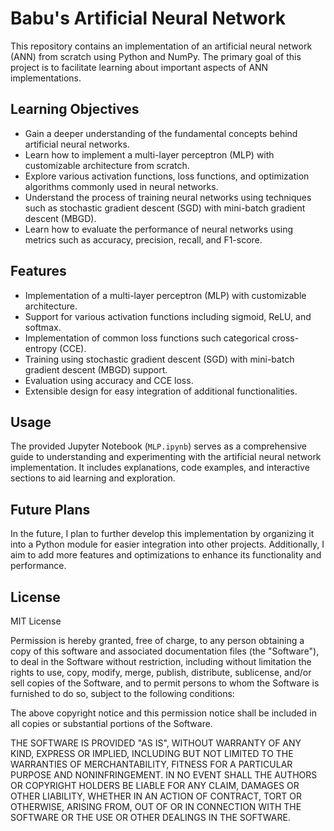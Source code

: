 ﻿# Babu's Artificial Neural Network

This repository contains an implementation of an artificial neural network (ANN) from scratch using Python and NumPy. The primary goal of this project is to facilitate learning about important aspects of ANN implementations.

## Learning Objectives

- Gain a deeper understanding of the fundamental concepts behind artificial neural networks.
- Learn how to implement a multi-layer perceptron (MLP) with customizable architecture from scratch.
- Explore various activation functions, loss functions, and optimization algorithms commonly used in neural networks.
- Understand the process of training neural networks using techniques such as stochastic gradient descent (SGD) with mini-batch gradient descent (MBGD).
- Learn how to evaluate the performance of neural networks using metrics such as accuracy, precision, recall, and F1-score.

## Features

- Implementation of a multi-layer perceptron (MLP) with customizable architecture.
- Support for various activation functions including sigmoid, ReLU, and softmax.
- Implementation of common loss functions such categorical cross-entropy (CCE).
- Training using stochastic gradient descent (SGD) with mini-batch gradient descent (MBGD) support.
- Evaluation using accuracy and CCE loss.
- Extensible design for easy integration of additional functionalities.

## Usage

The provided Jupyter Notebook (`MLP.ipynb`) serves as a comprehensive guide to understanding and experimenting with the artificial neural network implementation. It includes explanations, code examples, and interactive sections to aid learning and exploration.

## Future Plans

In the future, I plan to further develop this implementation by organizing it into a Python module for easier integration into other projects. Additionally, I aim to add more features and optimizations to enhance its functionality and performance.


## License

MIT License

Permission is hereby granted, free of charge, to any person obtaining a copy of this software and associated documentation files (the "Software"), to deal in the Software without restriction, including without limitation the rights to use, copy, modify, merge, publish, distribute, sublicense, and/or sell copies of the Software, and to permit persons to whom the Software is furnished to do so, subject to the following conditions:

The above copyright notice and this permission notice shall be included in all copies or substantial portions of the Software.

THE SOFTWARE IS PROVIDED "AS IS", WITHOUT WARRANTY OF ANY KIND, EXPRESS OR IMPLIED, INCLUDING BUT NOT LIMITED TO THE WARRANTIES OF MERCHANTABILITY, FITNESS FOR A PARTICULAR PURPOSE AND NONINFRINGEMENT. IN NO EVENT SHALL THE AUTHORS OR COPYRIGHT HOLDERS BE LIABLE FOR ANY CLAIM, DAMAGES OR OTHER LIABILITY, WHETHER IN AN ACTION OF CONTRACT, TORT OR OTHERWISE, ARISING FROM, OUT OF OR IN CONNECTION WITH THE SOFTWARE OR THE USE OR OTHER DEALINGS IN THE SOFTWARE.



